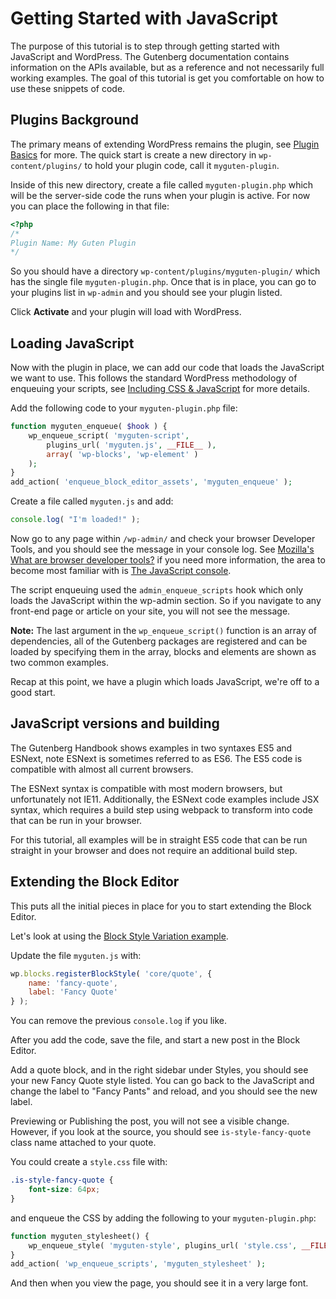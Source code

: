 
# Getting Started with JavaScript

The purpose of this tutorial is to step through getting started with JavaScript and WordPress. The Gutenberg documentation contains information on the APIs available, but as a reference and not necessarily full working examples. The goal of this tutorial is get you comfortable on how to use these snippets of code.


## Plugins Background

The primary means of extending WordPress remains the plugin, see [Plugin Basics](https://developer.wordpress.org/plugins/the-basics/) for more. The quick start is create a new directory in `wp-content/plugins/` to hold your plugin code, call it `myguten-plugin`.

Inside of this new directory, create a file called `myguten-plugin.php` which will be the server-side code the runs when your plugin is active. For now you can place the following in that file:

```php
<?php
/*
Plugin Name: My Guten Plugin
*/
```

So you should have a directory `wp-content/plugins/myguten-plugin/` which has the single file `myguten-plugin.php`. Once that is in place, you can go to your plugins list in `wp-admin` and you should see your plugin listed.

Click **Activate** and your plugin will load with WordPress.


## Loading JavaScript

Now with the plugin in place, we can add our code that loads the JavaScript we want to use. This follows the standard WordPress methodology of enqueuing your scripts, see [Including CSS & JavaScript](https://developer.wordpress.org/themes/basics/including-css-javascript/) for more details.

Add the following code to your `myguten-plugin.php` file:

```php
function myguten_enqueue( $hook ) {
	wp_enqueue_script( 'myguten-script',
		plugins_url( 'myguten.js', __FILE__ ),
		array( 'wp-blocks', 'wp-element' )
	);
}
add_action( 'enqueue_block_editor_assets', 'myguten_enqueue' );
```

Create a file called `myguten.js` and add:

```js
console.log( "I'm loaded!" );
```

Now go to any page within `/wp-admin/` and check your browser Developer Tools, and you should see the message in your console log. See [Mozilla's What are browser developer tools?](https://developer.mozilla.org/en-US/docs/Learn/Common_questions/What_are_browser_developer_tools) if you need more information, the area to become most familiar with is [The JavaScript console](https://developer.mozilla.org/en-US/docs/Learn/Common_questions/What_are_browser_developer_tools#The_JavaScript_console).

The script enqueuing used the `admin_enqueue_scripts` hook which only loads the JavaScript within the wp-admin section. So if you navigate to any front-end page or article on your site, you will not see the message.

**Note:** The last argument in the `wp_enqueue_script()` function is an array of dependencies, all of the Gutenberg packages are registered and can be loaded by specifying them in the array, blocks and elements are shown as two common examples.

Recap at this point, we have a plugin which loads JavaScript, we're off to a good start.


## JavaScript versions and building

The Gutenberg Handbook shows examples in two syntaxes ES5 and ESNext, note ESNext is sometimes referred to as ES6. The ES5 code is compatible with almost all current browsers.

The ESNext syntax is compatible with most modern browsers, but unfortunately not IE11. Additionally, the ESNext code examples include JSX syntax, which requires a build step using webpack to transform into code that can be run in your browser.

For this tutorial, all examples will be in straight ES5 code that can be run straight in your browser and does not require an additional build step.


## Extending the Block Editor

This puts all the initial pieces in place for you to start extending the Block Editor.

Let's look at using the [Block Style Variation example](../../../../../docs/designers-developers/developers/filters/block-filters/#block-style-variations).

Update the file `myguten.js` with:

```js
wp.blocks.registerBlockStyle( 'core/quote', {
    name: 'fancy-quote',
    label: 'Fancy Quote'
} );
```

You can remove the previous `console.log` if you like.

After you add the code, save the file, and start a new post in the Block Editor.

Add a quote block, and in the right sidebar under Styles, you should see your new Fancy Quote style listed. You can go back to the JavaScript and change the label to "Fancy Pants" and reload, and you should see the new label.

Previewing or Publishing the post, you will not see a visible change. However, if you look at the source, you should see `is-style-fancy-quote` class name attached to your quote.

You could create a `style.css` file with:

```css
.is-style-fancy-quote {
	font-size: 64px;
}

```

and enqueue the CSS by adding the following to your `myguten-plugin.php`:

```php
function myguten_stylesheet() {
	wp_enqueue_style( 'myguten-style', plugins_url( 'style.css', __FILE__ ) );
}
add_action( 'wp_enqueue_scripts', 'myguten_stylesheet' );
```

And then when you view the page, you should see it in a very large font.


